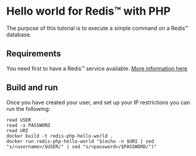 # Hello world for Redis™ with PHP

The purpose of this tutorial is to execute a simple command on a Redis™ database.

## Requirements

You need first to have a Redis™ service available. [More information here](https://www.ovhcloud.com/en/public-cloud/redis/)

## Build and run

Once you have created your user, and set up your IP restrictions you can run the following:

```console
read USER
read -s PASSWORD
read URI
docker build -t redis-php-hello-world .
docker run redis-php-hello-world "$(echo -n $URI | sed "s/<username>/$USER/" | sed "s/<password>/$PASSWORD/")"
```
